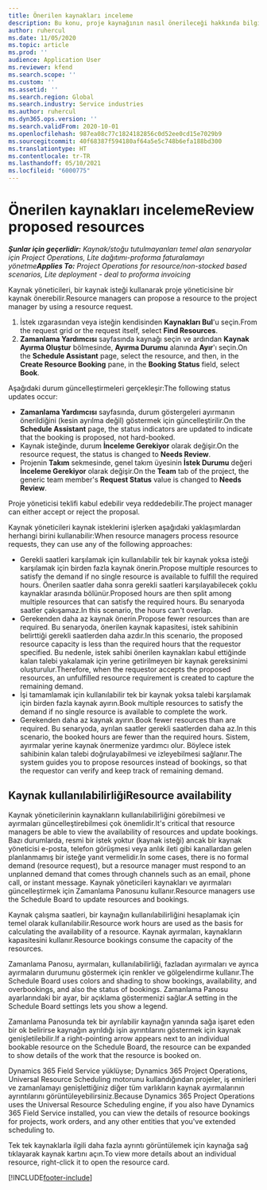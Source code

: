 ```yaml
---
title: Önerilen kaynakları inceleme
description: Bu konu, proje kaynağının nasıl önerileceği hakkında bilgi sağlar.
author: ruhercul
ms.date: 11/05/2020
ms.topic: article
ms.prod: ''
audience: Application User
ms.reviewer: kfend
ms.search.scope: ''
ms.custom: ''
ms.assetid: ''
ms.search.region: Global
ms.search.industry: Service industries
ms.author: ruhercul
ms.dyn365.ops.version: ''
ms.search.validFrom: 2020-10-01
ms.openlocfilehash: 987ea08c77c1824182856c0d52ee0cd15e7029b9
ms.sourcegitcommit: 40f68387f594180af64a5e5c748b6efa188bd300
ms.translationtype: HT
ms.contentlocale: tr-TR
ms.lasthandoff: 05/10/2021
ms.locfileid: "6000775"
---
```

# <a name="review-proposed-resources"></a><span data-ttu-id="df820-103">Önerilen kaynakları inceleme</span><span class="sxs-lookup"><span data-stu-id="df820-103">Review proposed resources</span></span>

<span data-ttu-id="df820-104">_**Şunlar için geçerlidir:** Kaynak/stoğu tutulmayanları temel alan senaryolar için Project Operations, Lite dağıtımı-proforma faturalamayı yönetme_</span><span class="sxs-lookup"><span data-stu-id="df820-104">_**Applies To:** Project Operations for resource/non-stocked based scenarios, Lite deployment - deal to proforma invoicing_</span></span>

<span data-ttu-id="df820-105">Kaynak yöneticileri, bir kaynak isteği kullanarak proje yöneticisine bir kaynak önerebilir.</span><span class="sxs-lookup"><span data-stu-id="df820-105">Resource managers can propose a resource to the project manager by using a resource request.</span></span>

1. <span data-ttu-id="df820-106">İstek ızgarasından veya isteğin kendisinden **Kaynakları Bul**'u seçin.</span><span class="sxs-lookup"><span data-stu-id="df820-106">From the request grid or the request itself, select **Find Resources**.</span></span>
2. <span data-ttu-id="df820-107">**Zamanlama Yardımcısı** sayfasında kaynağı seçin ve ardından **Kaynak Ayırma Oluştur** bölmesinde, **Ayırma Durumu** alanında **Ayır**'ı seçin.</span><span class="sxs-lookup"><span data-stu-id="df820-107">On the **Schedule Assistant** page, select the resource, and then, in the **Create Resource Booking** pane, in the **Booking Status** field, select **Book**.</span></span>

<span data-ttu-id="df820-108">Aşağıdaki durum güncelleştirmeleri gerçekleşir:</span><span class="sxs-lookup"><span data-stu-id="df820-108">The following status updates occur:</span></span>

- <span data-ttu-id="df820-109">**Zamanlama Yardımcısı** sayfasında, durum göstergeleri ayırmanın önerildiğini (kesin ayrılma değil) göstermek için güncelleştirilir.</span><span class="sxs-lookup"><span data-stu-id="df820-109">On the **Schedule Assistant** page, the status indicators are updated to indicate that the booking is proposed, not hard-booked.</span></span>
- <span data-ttu-id="df820-110">Kaynak isteğinde, durum **İnceleme Gerekiyor** olarak değişir.</span><span class="sxs-lookup"><span data-stu-id="df820-110">On the resource request, the status is changed to **Needs Review**.</span></span>
- <span data-ttu-id="df820-111">Projenin **Takım** sekmesinde, genel takım üyesinin **İstek Durumu** değeri **İnceleme Gerekiyor** olarak değişir.</span><span class="sxs-lookup"><span data-stu-id="df820-111">On the **Team** tab of the project, the generic team member's **Request Status** value is changed to **Needs Review**.</span></span>

<span data-ttu-id="df820-112">Proje yöneticisi teklifi kabul edebilir veya reddedebilir.</span><span class="sxs-lookup"><span data-stu-id="df820-112">The project manager can either accept or reject the proposal.</span></span>

<span data-ttu-id="df820-113">Kaynak yöneticileri kaynak isteklerini işlerken aşağıdaki yaklaşımlardan herhangi birini kullanabilir:</span><span class="sxs-lookup"><span data-stu-id="df820-113">When resource managers process resource requests, they can use any of the following approaches:</span></span>

- <span data-ttu-id="df820-114">Gerekli saatleri karşılamak için kullanılabilir tek bir kaynak yoksa isteği karşılamak için birden fazla kaynak önerin.</span><span class="sxs-lookup"><span data-stu-id="df820-114">Propose multiple resources to satisfy the demand if no single resource is available to fulfill the required hours.</span></span> <span data-ttu-id="df820-115">Önerilen saatler daha sonra gerekli saatleri karşılayabilecek çoklu kaynaklar arasında bölünür.</span><span class="sxs-lookup"><span data-stu-id="df820-115">Proposed hours are then split among multiple resources that can satisfy the required hours.</span></span> <span data-ttu-id="df820-116">Bu senaryoda saatler çakışamaz.</span><span class="sxs-lookup"><span data-stu-id="df820-116">In this scenario, the hours can't overlap.</span></span>
- <span data-ttu-id="df820-117">Gerekenden daha az kaynak önerin.</span><span class="sxs-lookup"><span data-stu-id="df820-117">Propose fewer resources than are required.</span></span> <span data-ttu-id="df820-118">Bu senaryoda, önerilen kaynak kapasitesi, istek sahibinin belirttiği gerekli saatlerden daha azdır.</span><span class="sxs-lookup"><span data-stu-id="df820-118">In this scenario, the proposed resource capacity is less than the required hours that the requestor specified.</span></span> <span data-ttu-id="df820-119">Bu nedenle, istek sahibi önerilen kaynakları kabul ettiğinde kalan talebi yakalamak için yerine getirilmeyen bir kaynak gereksinimi oluşturulur.</span><span class="sxs-lookup"><span data-stu-id="df820-119">Therefore, when the requestor accepts the proposed resources, an unfulfilled resource requirement is created to capture the remaining demand.</span></span>
- <span data-ttu-id="df820-120">İşi tamamlamak için kullanılabilir tek bir kaynak yoksa talebi karşılamak için birden fazla kaynak ayırın.</span><span class="sxs-lookup"><span data-stu-id="df820-120">Book multiple resources to satisfy the demand if no single resource is available to complete the work.</span></span>
- <span data-ttu-id="df820-121">Gerekenden daha az kaynak ayırın.</span><span class="sxs-lookup"><span data-stu-id="df820-121">Book fewer resources than are required.</span></span> <span data-ttu-id="df820-122">Bu senaryoda, ayrılan saatler gerekli saatlerden daha az.</span><span class="sxs-lookup"><span data-stu-id="df820-122">In this scenario, the booked hours are fewer than the required hours.</span></span> <span data-ttu-id="df820-123">Sistem, ayırmalar yerine kaynak önermenize yardımcı olur. Böylece istek sahibinin kalan talebi doğrulayabilmesi ve izleyebilmesi sağlanır.</span><span class="sxs-lookup"><span data-stu-id="df820-123">The system guides you to propose resources instead of bookings, so that the requestor can verify and keep track of remaining demand.</span></span>

## <a name="resource-availability"></a><span data-ttu-id="df820-124">Kaynak kullanılabilirliği</span><span class="sxs-lookup"><span data-stu-id="df820-124">Resource availability</span></span>

<span data-ttu-id="df820-125">Kaynak yöneticilerinin kaynakların kullanılabilirliğini görebilmesi ve ayırmaları güncelleştirebilmesi çok önemlidir.</span><span class="sxs-lookup"><span data-stu-id="df820-125">It's critical that resource managers be able to view the availability of resources and update bookings.</span></span> <span data-ttu-id="df820-126">Bazı durumlarda, resmi bir istek yoktur (kaynak isteği) ancak bir kaynak yöneticisi e-posta, telefon görüşmesi veya anlık ileti gibi kanallardan gelen planlanmamış bir isteğe yanıt vermelidir.</span><span class="sxs-lookup"><span data-stu-id="df820-126">In some cases, there is no formal demand (resource request), but a resource manager must respond to an unplanned demand that comes through channels such as an email, phone call, or instant message.</span></span> <span data-ttu-id="df820-127">Kaynak yöneticileri kaynakları ve ayırmaları güncelleştirmek için Zamanlama Panosunu kullanır.</span><span class="sxs-lookup"><span data-stu-id="df820-127">Resource managers use the Schedule Board to update resources and bookings.</span></span>

<span data-ttu-id="df820-128">Kaynak çalışma saatleri, bir kaynağın kullanılabilirliğini hesaplamak için temel olarak kullanılabilir.</span><span class="sxs-lookup"><span data-stu-id="df820-128">Resource work hours are used as the basis for calculating the availability of a resource.</span></span> <span data-ttu-id="df820-129">Kaynak ayırmaları, kaynakların kapasitesini kullanır.</span><span class="sxs-lookup"><span data-stu-id="df820-129">Resource bookings consume the capacity of the resources.</span></span>

<span data-ttu-id="df820-130">Zamanlama Panosu, ayırmaları, kullanılabilirliği, fazladan ayırmaları ve ayrıca ayırmaların durumunu göstermek için renkler ve gölgelendirme kullanır.</span><span class="sxs-lookup"><span data-stu-id="df820-130">The Schedule Board uses colors and shading to show bookings, availability, and overbookings, and also the status of bookings.</span></span> <span data-ttu-id="df820-131">Zamanlama Panosu ayarlarındaki bir ayar, bir açıklama göstermenizi sağlar.</span><span class="sxs-lookup"><span data-stu-id="df820-131">A setting in the Schedule Board settings lets you show a legend.</span></span>

<span data-ttu-id="df820-132">Zamanlama Panosunda tek bir ayrılabilir kaynağın yanında sağa işaret eden bir ok belirirse kaynağın ayrıldığı işin ayrıntılarını göstermek için kaynak genişletilebilir.</span><span class="sxs-lookup"><span data-stu-id="df820-132">If a right-pointing arrow appears next to an individual bookable resource on the Schedule Board, the resource can be expanded to show details of the work that the resource is booked on.</span></span>

<span data-ttu-id="df820-133">Dynamics 365 Field Service yüklüyse; Dynamics 365 Project Operations, Universal Resource Scheduling motorunu kullandığından projeler, iş emirleri ve zamanlamayı genişlettiğiniz diğer tüm varlıkların kaynak ayırmalarının ayrıntılarını görüntüleyebilirsiniz.</span><span class="sxs-lookup"><span data-stu-id="df820-133">Because Dynamics 365 Project Operations uses the Universal Resource Scheduling engine, if you also have Dynamics 365 Field Service installed, you can view the details of resource bookings for projects, work orders, and any other entities that you've extended scheduling to.</span></span>

<span data-ttu-id="df820-134">Tek tek kaynaklarla ilgili daha fazla ayrıntı görüntülemek için kaynağa sağ tıklayarak kaynak kartını açın.</span><span class="sxs-lookup"><span data-stu-id="df820-134">To view more details about an individual resource, right-click it to open the resource card.</span></span>



[!INCLUDE[footer-include](../includes/footer-banner.md)]